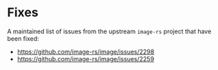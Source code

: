# Fixes

A maintained list of issues from the upstream `image-rs` project that have
been fixed:

- <https://github.com/image-rs/image/issues/2298>
- <https://github.com/image-rs/image/issues/2259>
